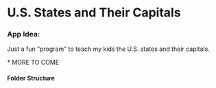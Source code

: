 # U.S. States and Their Capitals

### App Idea:

Just a fun "program" to teach my kids the U.S. states and their capitals.

\* MORE TO COME

#### Folder Structure

    